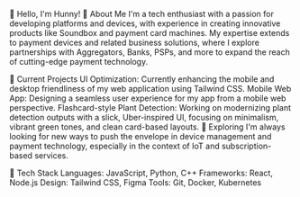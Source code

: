 👋 Hello, I'm Hunny!
🚀 About Me
I'm a tech enthusiast with a passion for developing platforms and devices, with experience in creating innovative products like Soundbox and payment card machines. My expertise extends to payment devices and related business solutions, where I explore partnerships with Aggregators, Banks, PSPs, and more to expand the reach of cutting-edge payment technology.

💼 Current Projects
UI Optimization: Currently enhancing the mobile and desktop friendliness of my web application using Tailwind CSS.
Mobile Web App: Designing a seamless user experience for my app from a mobile web perspective.
Flashcard-style Plant Detection: Working on modernizing plant detection outputs with a slick, Uber-inspired UI, focusing on minimalism, vibrant green tones, and clean card-based layouts.
🌱 Exploring
I'm always looking for new ways to push the envelope in device management and payment technology, especially in the context of IoT and subscription-based services.

🎯 Tech Stack
Languages: JavaScript, Python, C++
Frameworks: React, Node.js
Design: Tailwind CSS, Figma
Tools: Git, Docker, Kubernetes
